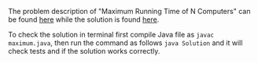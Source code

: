 The problem description of "Maximum Running Time of N Computers" can be found [here](https://leetcode.com/problems/maximum-running-time-of-n-computers/description/) while the solution is found [here](https://github.com/aurimas13/Solutions-To-Problems/blob/main/LeetCode/Java%20Solutions/Maximum%20Running%20Time%20of%20N%20Computers/maximum.java).

To check the solution in terminal first compile Java file as `javac maximum.java`, then run the command as follows `java Solution` and it will check tests and if the solution works correctly.